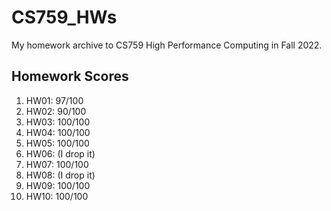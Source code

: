 # CS759_HWs
My homework archive to CS759 High Performance Computing in Fall 2022.

## Homework Scores
1. HW01: 97/100
2. HW02: 90/100
3. HW03: 100/100
4. HW04: 100/100
5. HW05: 100/100
6. HW06: (I drop it)
7. HW07: 100/100
8. HW08: (I drop it)
9. HW09: 100/100
10. HW10: 100/100